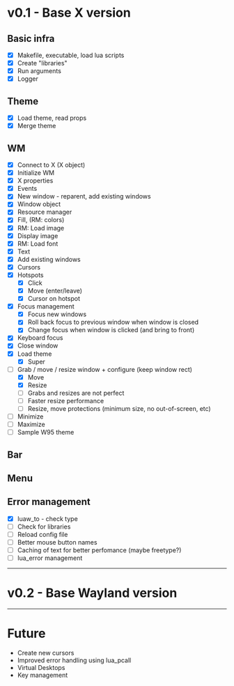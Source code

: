# v0.1 - Base X version

## Basic infra

- [x] Makefile, executable, load lua scripts
- [x] Create "libraries"
- [x] Run arguments
- [x] Logger

## Theme

- [x] Load theme, read props
- [x] Merge theme

## WM

- [x] Connect to X (X object)
- [x] Initialize WM
- [x] X properties
- [x] Events
- [x] New window - reparent, add existing windows
- [x] Window object
- [x] Resource manager
- [x] Fill, (RM: colors)
- [x] RM: Load image
- [x] Display image
- [x] RM: Load font
- [x] Text
- [x] Add existing windows
- [x] Cursors
- [x] Hotspots
  - [x] Click
  - [x] Move (enter/leave)
  - [x] Cursor on hotspot
- [x] Focus management
  - [x] Focus new windows
  - [x] Roll back focus to previous window when window is closed
  - [x] Change focus when window is clicked (and bring to front)
- [x] Keyboard focus
- [x] Close window
- [x] Load theme
  - [x] Super
- [ ] Grab / move / resize window + configure (keep window rect)
  - [x] Move
  - [x] Resize
  - [ ] Grabs and resizes are not perfect
  - [ ] Faster resize performance
  - [ ] Resize, move protections (minimum size, no out-of-screen, etc)
- [ ] Minimize
- [ ] Maximize
- [ ] Sample W95 theme

## Bar

## Menu

## Error management
- [x] luaw_to - check type
- [ ] Check for libraries
- [ ] Reload config file
- [ ] Better mouse button names
- [ ] Caching of text for better perfomance (maybe freetype?)
- [ ] lua_error management

---

# v0.2 - Base Wayland version

---

# Future
  - Create new cursors
  - Improved error handling using lua_pcall
  - Virtual Desktops
  - Key management